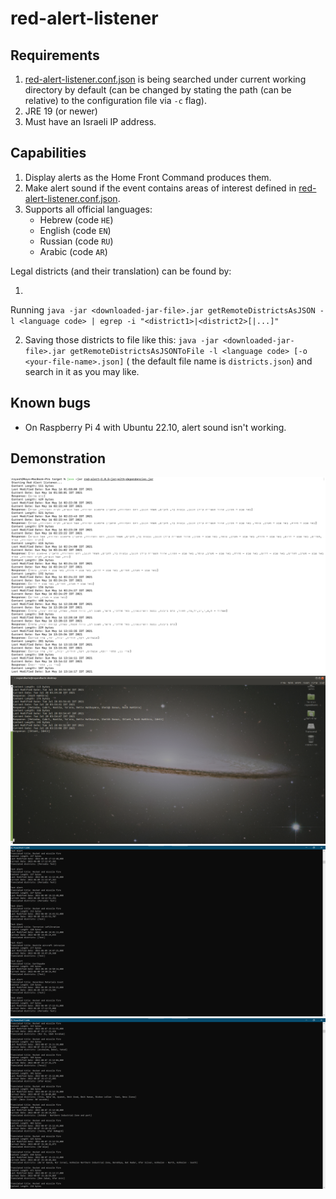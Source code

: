 # red-alert-listener

## Requirements

1. [red-alert-listener.conf.json](red-alert-listener.conf.json) is being searched under current working directory by default (can be changed by stating the path (can be relative) to the configuration file via `-c` flag).
2. JRE 19 (or newer)
3. Must have an Israeli IP address.

## Capabilities

1. Display alerts as the Home Front Command produces them.
2. Make alert sound if the event contains areas of interest defined in [red-alert-listener.conf.json](red-alert-listener.conf.json).
3. Supports all official languages:
	- Hebrew (code `HE`)
	- English (code `EN`)
	- Russian (code `RU`)
	- Arabic (code `AR`)

[comment]: <> (   Got it by running the following code on the DevTools console window on chrome)

[comment]: <> (   ```javascript)

[comment]: <> (   console.log&#40;JSON.stringify&#40;districts.reduce&#40;&#40;result, {label_he, label}&#41; => &#40;result[label_he] = label, result&#41;, {}&#41;&#41;&#41;)

[comment]: <> (   ```)

Legal districts (and their translation) can be found by:

1.

Running `java -jar <downloaded-jar-file>.jar getRemoteDistrictsAsJSON -l <language code> | egrep -i "<district1>|<district2>[|...]"`

2. Saving those districts to file like
   this: `java -jar <downloaded-jar-file>.jar getRemoteDistrictsAsJSONToFile -l <language code> [-o <your-file-name>.json]` (
   the default file name is `districts.json`) and search in it as you may like.

## Known bugs

- On Raspberry Pi 4 with Ubuntu 22.10, alert sound isn't working.

## Demonstration

![Operation Guardian of the Walls](pic.png "Operation Guardian of the Walls")
![demo2](pic2.png "Demo")
![demo3](pic3.png "Demo")
![Operation Breaking Dawn](pic4.png "Operation Breaking Dawn")
